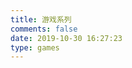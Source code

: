 ```yaml
---
title: 游戏系列
comments: false
date: 2019-10-30 16:27:23
type: games
---
```

<style>
.post-body a {
  color: #222;
  border-bottom: none;
  border-bottom: 0px;

  &:hover {
    color: #fc6423;
    text-decoration: none;
    border-bottom: 0px;
  }
}
<style>
